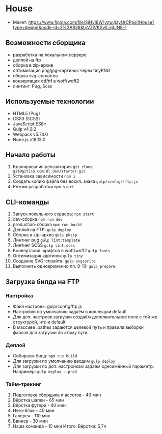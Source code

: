 # House
- Макет: https://www.figma.com/file/SjHvI8W1yzwJjzyUrCPpsI/House?type=design&node-id=3%3A838&t=VZiVKXvlLixjtJN8-1

## Возможности сборщика
- разработка на локальном сервере
- деплой на ftp
- сборка в zip-архив
- оптимизация png/jpg-картинок через tinyPNG
- сборка svg-спрайтов
- конвертация otf/ttf в woff/woff2
- линтинг: Pug, Scss

## Используемые технологии
- HTML5 (Pug)
- CSS3 (SCSS)
- JavaScript ES6+
- Gulp v4.0.2
- Webpack v5.74.0
- Node.js v16.13.0

## Начало работы
1. Клонирования репозитория `git clone git@gitlab.com:dl_dev/starter.git`
2. Установка зависимости `npm i`
3. Создать копию файла без воскл. знака `gulp/config/!ftp.js`
4. Режим разработки `npm start`

## CLI-команды
1. Запуск локального сервера: `npm start`
2. dev-сборка `npm run dev`
3. production-сборка `npm run build`
4. Деплой на FTP: `gulp deploy`
5. Сборка в zip-архив `gulp pkzip`
6. Линтинг pug `gulp lint:template`
7. Линтинг SCSS `gulp lint:scss`
8. Конвертация шрифтов в woff/woff2 `gulp fonts`
9. Оптимизация картинок `gulp tiny`
10. Создание SVG-спрайта: `gulp svgsprite`
11. Выполнить одновременно пп. 8-10: `gulp prepare`

## Загрузка билда на FTP
### Настройка
- Файл настроек: gulp/config/ftp.js
- Настройки по умолчанию задаём в коллекции default
- Для доп. настроек загрузки создаём дополнительное поле с той же структурой, что и default
- В массиве <default>.pathes задаются целевой путь и правила выборки файлов для загрузки по этому пути

### Деплой
- Собираем билд: `npm run build`
- Для загрузки по умолчанию вводим `gulp deploy`
- Для загрузки по доп. настройкам задаём одноимённый параметр. Например: `gulp deploy --prod`

### Тайм-трекинг
1. Подготовка сборщика и ассетов - 40 мин
2. Вёрстка шапки - 65 мин
3. Вёрстка футера - 40 мин
4. Hero-блок - 40 мин
5. Галерея - 110 мин
6. Баннер - 30 мин
7. Наша команда - 15 мин
Итого. Вёрстка: 5,7ч